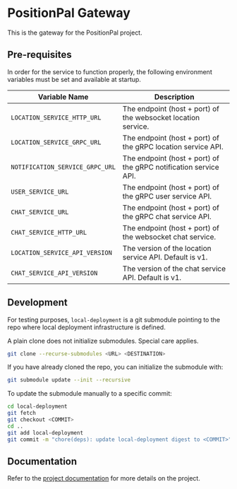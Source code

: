 # PositionPal Gateway

This is the gateway for the PositionPal project.

## Pre-requisites

In order for the service to function properly, the following environment variables must be set and available at startup.

| Variable Name                   | Description                                                      |
|---------------------------------|------------------------------------------------------------------|
| `LOCATION_SERVICE_HTTP_URL`     | The endpoint (host + port) of the websocket location service.    |
| `LOCATION_SERVICE_GRPC_URL`     | The endpoint (host + port) of the gRPC location service API.     |
| `NOTIFICATION_SERVICE_GRPC_URL` | The endpoint (host + port) of the gRPC notification service API. |
| `USER_SERVICE_URL`              | The endpoint (host + port) of the gRPC user service API.         |
| `CHAT_SERVICE_URL`              | The endpoint (host + port) of the gRPC chat service API.         |
| `CHAT_SERVICE_HTTP_URL`         | The endpoint (host + port) of the websocket chat service.        |
| `LOCATION_SERVICE_API_VERSION`  | The version of the location service API. Default is v1.          |
| `CHAT_SERVICE_API_VERSION`      | The version of the chat service API. Default is v1.              |

## Development

For testing purposes, `local-deployment` is a git submodule pointing to the repo where local deployment infrastructure is defined.

A plain clone does not initialize submodules. Special care applies.

```bash
git clone --recurse-submodules <URL> <DESTINATION>
```

If you have already cloned the repo, you can initialize the submodule with:

```bash
git submodule update --init --recursive
```

To update the submodule manually to a specific commit:

```bash
cd local-deployment
git fetch
git checkout <COMMIT>
cd ..
git add local-deployment
git commit -m "chore(deps): update local-deployment digest to <COMMIT>"
```

## Documentation

Refer to the [project documentation](https://position-pal.github.io/docs/) for more details on the project.
